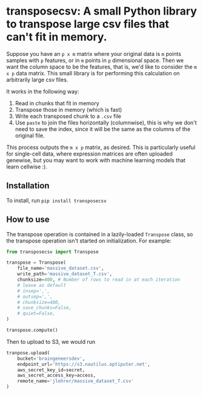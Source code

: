 # transposecsv: A small Python library to transpose large csv files that can't fit in memory. 

Suppose you have an `p x m` matrix where your original data is `m` points samples with `p` features, or in `m` points in `p` dimensional space. Then we want the column space to be the features, that is, we'd like to consider the `m x p` data matrix. This small library is for performing this calculation on arbitrarily large csv files.

It works in the following way:
1. Read in chunks that fit in memory
2. Transpose those in memory (which is fast)
3. Write each transposed chunk to a `.csv` file
4. Use `paste` to join the files horizontally (columnwise), this is why we don't need to save the index, since it will be the same as the columns of the original file. 

This process outputs the `m x p` matrix, as desired. This is particularly useful for single-cell data, where expression matrices are often uploaded genewise, but you may want to work with machine learning models that learn cellwise :). 

## Installation

To install, run `pip install transposecsv`

## How to use  
The transpose operation is contained in a lazily-loaded `Transpose` class, so the transpose operation isn't started on initialization. For example:

```python
from transposecsv import Transpose 

transpose = Transpose(
    file_name='massive_dataset.csv',
    write_path='massive_dataset_T.csv',
    chunksize=400, # Number of rows to read in at each iteration
    # leave as default
    # insep=',', 
    # outsep=',',
    # chunksize=400, 
    # save_chunks=False,
    # quiet=False,
)

transpose.compute()
```

Then to upload to S3, we would run 
```python
tranpose.upload(
    bucket='braingeneersdev',
    endpoint_url='https://s3.nautilus.optiputer.net',
    aws_secret_key_id=secret,
    aws_secret_access_key=access,
    remote_name='jlehrer/massive_dataset_T.csv'
)
```
